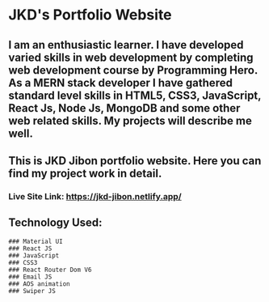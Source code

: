 # JKD's Portfolio Website

## I am an enthusiastic learner. I have developed varied skills in web development by completing web development course by Programming Hero. As a MERN stack developer I have gathered standard level skills in HTML5, CSS3, JavaScript, React Js, Node Js, MongoDB and some other web related skills. My projects will describe me well.

## This is JKD Jibon portfolio website. Here you can find my project work in detail.

### Live Site Link: https://jkd-jibon.netlify.app/

## Technology Used: 
    ### Material UI
    ### React JS
    ### JavaScript
    ### CSS3
    ### React Router Dom V6
    ### Email JS
    ### AOS animation
    ### Swiper JS
